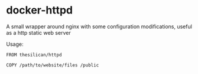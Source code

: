 # docker-httpd

A small wrapper around nginx with some configuration modifications, useful as a http static web server

Usage:

```docker
FROM thesilican/httpd

COPY /path/to/website/files /public
```
